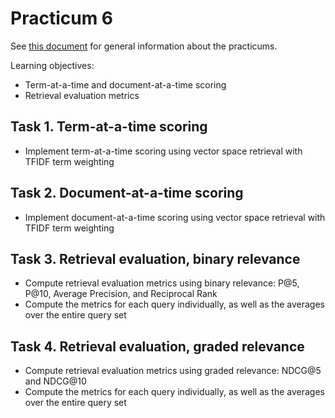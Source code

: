 Practicum 6
===========

See [this document](../Practicum.md) for general information about the practicums.

Learning objectives:

  - Term-at-a-time and document-at-a-time scoring
  - Retrieval evaluation metrics

## Task 1. Term-at-a-time scoring

  - Implement term-at-a-time scoring using vector space retrieval with TFIDF term weighting


## Task 2. Document-at-a-time scoring

  - Implement document-at-a-time scoring using vector space retrieval with TFIDF term weighting


## Task 3. Retrieval evaluation, binary relevance

  - Compute retrieval evaluation metrics using binary relevance: P@5, P@10, Average Precision, and Reciprocal Rank
  - Compute the metrics for each query individually, as well as the averages over the entire query set


## Task 4. Retrieval evaluation, graded relevance

  - Compute retrieval evaluation metrics using graded relevance: NDCG@5 and NDCG@10
  - Compute the metrics for each query individually, as well as the averages over the entire query set
